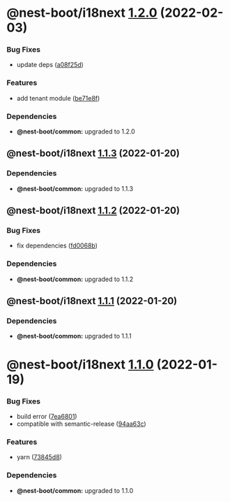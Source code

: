 # @nest-boot/i18next [1.2.0](https://github.com/d4rkcr0w/nest-boot/compare/@nest-boot/i18next@1.1.3...@nest-boot/i18next@1.2.0) (2022-02-03)


### Bug Fixes

* update deps ([a08f25d](https://github.com/d4rkcr0w/nest-boot/commit/a08f25d6625243d84db1903bac51e4894167c69d))


### Features

* add tenant module ([be71e8f](https://github.com/d4rkcr0w/nest-boot/commit/be71e8faf71cdd5782e3cf9809dacf8666d708bc))





### Dependencies

* **@nest-boot/common:** upgraded to 1.2.0

## @nest-boot/i18next [1.1.3](https://github.com/d4rkcr0w/nest-boot/compare/@nest-boot/i18next@1.1.2...@nest-boot/i18next@1.1.3) (2022-01-20)





### Dependencies

* **@nest-boot/common:** upgraded to 1.1.3

## @nest-boot/i18next [1.1.2](https://github.com/d4rkcr0w/nest-boot/compare/@nest-boot/i18next@1.1.1...@nest-boot/i18next@1.1.2) (2022-01-20)


### Bug Fixes

* fix dependencies ([fd0068b](https://github.com/d4rkcr0w/nest-boot/commit/fd0068b0842bb0001038dca8b6375d464dd89ed6))





### Dependencies

* **@nest-boot/common:** upgraded to 1.1.2

## @nest-boot/i18next [1.1.1](https://github.com/d4rkcr0w/nest-boot/compare/@nest-boot/i18next@1.1.0...@nest-boot/i18next@1.1.1) (2022-01-20)





### Dependencies

* **@nest-boot/common:** upgraded to 1.1.1

# @nest-boot/i18next [1.1.0](https://github.com/d4rkcr0w/nest-boot/compare/@nest-boot/i18next@1.0.0...@nest-boot/i18next@1.1.0) (2022-01-19)


### Bug Fixes

* build error ([7ea6801](https://github.com/d4rkcr0w/nest-boot/commit/7ea6801200bf4869d17461769335d8887388657c))
* compatible with semantic-release ([94aa63c](https://github.com/d4rkcr0w/nest-boot/commit/94aa63cd1f8f7c850a71180ac6cdc300234a78d1))


### Features

* yarn ([73845d8](https://github.com/d4rkcr0w/nest-boot/commit/73845d8f3b2038c1814faa86b6170bc9a05502aa))





### Dependencies

* **@nest-boot/common:** upgraded to 1.1.0
